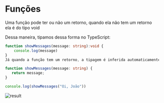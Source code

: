 # Funções

Uma função pode ter ou não um retorno, quando ela não tem um retorno ela é do tipo void

Dessa maneira, tipamos dessa forma no TypeScript:

```typescript
function showMessages(message: string):void {
    console.log(message)
}
Já quando a função tem um retorno, a tipagem é inferida automaticamente na função.

function showMessages(message: string) {
   return message;
}

console.log(showMessages("Oi, João"))
```

![result](https://storage.googleapis.com/golden-wind/discover/especializar/typescript/funcoes.png)